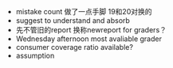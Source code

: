- mistake count 做了一点手脚 19和20对换的
- suggest to understand and absorb
- 先不管旧的report 换称newreport for graders？
- Wednesday afternoon most avaliable grader
- consumer coverage ratio available?
- assumption